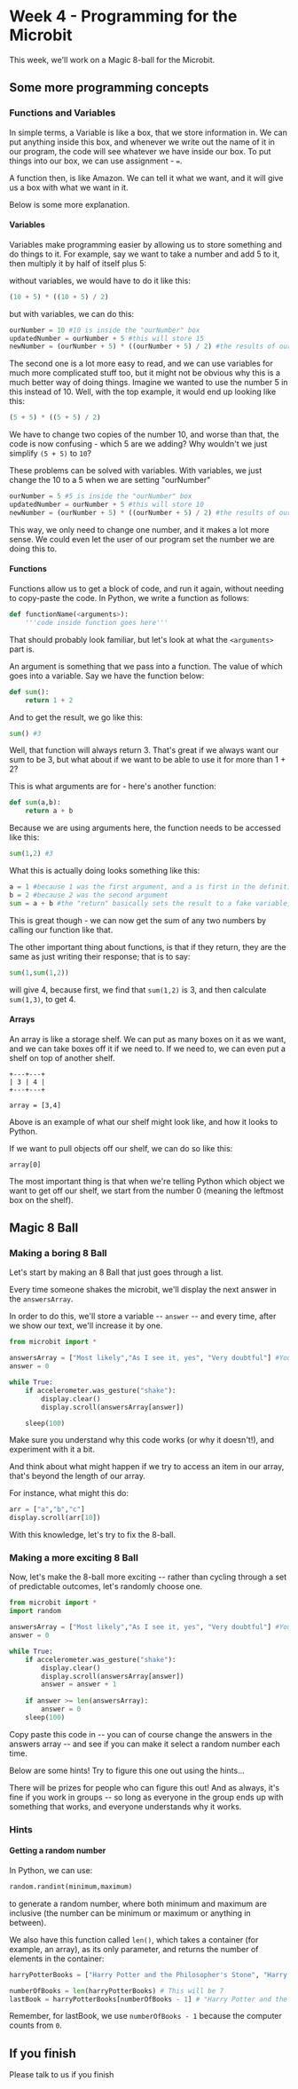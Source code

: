 # Week 4 - Programming for the Microbit

This week, we'll work on a Magic 8-ball for the Microbit.

## Some more programming concepts

### Functions and Variables

In simple terms, a Variable is like a box, that we store information in. We can put anything inside this box, and whenever we write out the name of it in our program, the code will see whatever we have inside our box. To put things into our box, we can use assignment - `=`.

A function then, is like Amazon. We can tell it what we want, and it will give us a box with what we want in it.

Below is some more explanation.

#### Variables
Variables make programming easier by allowing us to store something and do things to it. For example, say we want to take a number and add 5 to it, then multiply it by half of itself plus 5:

without variables, we would have to do it like this:
```py
(10 + 5) * ((10 + 5) / 2)
```
but with variables, we can do this:
```py
ourNumber = 10 #10 is inside the "ourNumber" box
updatedNumber = ourNumber + 5 #this will store 15
newNumber = (ourNumber + 5) * ((ourNumber + 5) / 2) #the results of our maths are stored in the "newNumber" box
```
The second one is a lot more easy to read, and we can use variables for much more complicated stuff too, but it might not be obvious why this is a much better way of doing things. Imagine we wanted to use the number 5 in this instead of 10. Well, with the top example, it would end up looking like this:
```py
(5 + 5) * ((5 + 5) / 2)
```
We have to change two copies of the number 10, and worse than that, the code is now confusing - which 5 are we adding? Why wouldn't we just simplify `(5 + 5)` to `10`?

These problems can be solved with variables. With variables, we just change the 10 to a 5 when we are setting "ourNumber"
```py
ourNumber = 5 #5 is inside the "ourNumber" box
updatedNumber = ourNumber + 5 #this will store 10
newNumber = (ourNumber + 5) * ((ourNumber + 5) / 2) #the results of our maths are stored in the "newNumber" box
```
This way, we only need to change one number, and it makes a lot more sense. We could even let the user of our program set the number we are doing this to.
#### Functions
Functions allow us to get a block of code, and run it again, without needing to copy-paste the code. In Python, we write a function as follows:
```py
def functionName(<arguments>):
    '''code inside function goes here'''
```
That should probably look familiar, but let's look at what the `<arguments>` part is.

An argument is something that we pass into a function. The value of which goes into a variable. Say we have the function below:

```py
def sum():
    return 1 + 2
```

And to get the result, we go like this:

```py
sum() #3
```

Well, that function will always return 3. That's great if we always want our sum to be 3, but what about if we want to be able to use it for more than 1 + 2?

This is what arguments are for - here's another function:

```py
def sum(a,b):
    return a + b
```

Because we are using arguments here, the function needs to be accessed like this:
```py
sum(1,2) #3
```

What this is actually doing looks something like this:
```py
a = 1 #because 1 was the first argument, and a is first in the definition (sum(a,b))
b = 2 #because 2 was the second argument
sum = a + b #the "return" basically sets the result to a fake variable, which we can use in our code.
```

This is great though - we can now get the sum of any two numbers by calling our function like that.

The other important thing about functions, is that if they return, they are the same as just writing their response; that is to say:

```py
sum(1,sum(1,2))
```

will give 4, because first, we find that `sum(1,2)` is 3, and then calculate `sum(1,3)`, to get 4.
#### Arrays

An array is like a storage shelf. We can put as many boxes on it as we want, and we can take boxes off it if we need to. If we need to, we can even put a shelf on top of another shelf.

```
+---+---+
| 3 | 4 |
+---+---+

array = [3,4]
```

Above is an example of what our shelf might look like, and how it looks to Python.

If we want to pull objects off our shelf, we can do so like this:

```
array[0]
```
The most important thing is that when we're telling Python which object we want to get off our shelf, we start from the number 0 (meaning the leftmost box on the shelf).


## Magic 8 Ball

### Making a boring 8 Ball

Let's start by making an 8 Ball that just goes through a list.

Every time someone shakes the microbit, we'll display the next answer in the `answersArray`.

In order to do this, we'll store a variable -- `answer` -- and every time, after we show our text, we'll increase it by one.

```py
from microbit import *

answersArray = ["Most likely","As I see it, yes", "Very doubtful"] #You can add whatever you want to this list
answer = 0

while True:
    if accelerometer.was_gesture("shake"):
        display.clear()
        display.scroll(answersArray[answer])

    sleep(100)
```

Make sure you understand why this code works (or why it doesn't!), and experiment with it a bit.

And think about what might happen if we try to access an item in our array, that's beyond the length of our array.

For instance, what might this do:
```py
arr = ["a","b","c"]
display.scroll(arr[10])
```

With this knowledge, let's try to fix the 8-ball.

### Making a more exciting 8 Ball

Now, let's make the 8-ball more exciting -- rather than cycling through a set of predictable outcomes, let's randomly choose one.

```py
from microbit import *
import random

answersArray = ["Most likely","As I see it, yes", "Very doubtful"] #You can add whatever you want to this list
answer = 0

while True:
    if accelerometer.was_gesture("shake"):
        display.clear()
        display.scroll(answersArray[answer])
        answer = answer + 1
        
    if answer >= len(answersArray):
        answer = 0
    sleep(100)
```

Copy paste this code in -- you can of course change the answers in the answers array -- and see if you can make it select a random number each time.

Below are some hints! Try to figure this one out using the hints...

There will be prizes for people who can figure this out! And as always, it's fine if you work in groups -- so long as everyone in the group ends up with something that works, and everyone understands why it works.

### Hints

#### Getting a random number
In Python, we can use:

```py
random.randint(minimum,maximum)
```

to generate a random number, where both minimum and maximum are inclusive (the number can be minimum or maximum or anything in between).

We also have this function called `len()`, which takes a container (for example, an array), as its only parameter, and returns the number of elements in the container:

```py
harryPotterBooks = ["Harry Potter and the Philosopher's Stone", "Harry Potter and the Chamber of Secrets", "Harry Potter and the Prisoner of Azkaban", "Harry Potter and the Goblet of Fire", "Harry Potter and the Order of the Phoenix", "Harry Potter and the Half Blood Prince", "Harry Potter and the Deathly Hallows"]

numberOfBooks = len(harryPotterBooks) # This will be 7
lastBook = harryPotterBooks[numberOfBooks - 1] # "Harry Potter and the Deathly Hallows"
```

Remember, for lastBook, we use `numberOfBooks - 1` because the computer counts from `0`.

## If you finish
Please talk to us if you finish

